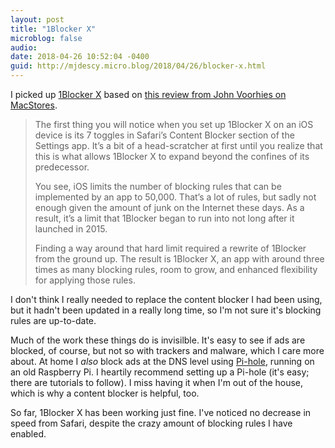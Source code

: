 ```yaml
---
layout: post
title: "1Blocker X"
microblog: false
audio: 
date: 2018-04-26 10:52:04 -0400
guid: http://mjdescy.micro.blog/2018/04/26/blocker-x.html
---
```

I picked up [1Blocker X](https://1blocker.com/) based on [this review from John Voorhies on MacStores](https://www.macstories.net/reviews/1blocker-x-for-ios-review/). 

> The first thing you will notice when you set up 1Blocker X on an iOS device is its 7 toggles in Safari’s Content Blocker section of the Settings app. It’s a bit of a head-scratcher at first until you realize that this is what allows 1Blocker X to expand beyond the confines of its predecessor.
> 
> You see, iOS limits the number of blocking rules that can be implemented by an app to 50,000. That’s a lot of rules, but sadly not enough given the amount of junk on the Internet these days. As a result, it’s a limit that 1Blocker began to run into not long after it launched in 2015.
> 
> Finding a way around that hard limit required a rewrite of 1Blocker from the ground up. The result is 1Blocker X, an app with around three times as many blocking rules, room to grow, and enhanced flexibility for applying those rules.

I don't think I really needed to replace the content blocker I had been using, but it hadn't been updated in a really long time, so I'm not sure it's blocking rules are up-to-date. 

Much of the work these things do is invisilble. It's easy to see if ads are blocked, of course, but not so with trackers and malware, which I care more about. At home I _also_ block ads at the DNS level using [Pi-hole](https://pi-hole.net/), running on an old Raspberry Pi. I heartily recommend setting up a Pi-hole (it's easy; there are tutorials to follow). I miss having it when I'm out of the house, which is why a content blocker is helpful, too.

So far, 1Blocker X has been working just fine. I've noticed no decrease in speed from Safari, despite the crazy amount of blocking rules I have enabled.
